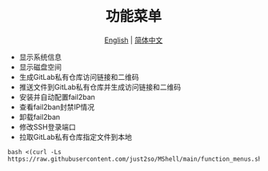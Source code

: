 <h1 align="center">
  功能菜单
</h1>

<p align="center">
 <a href="/README.md">English</a> | <a href="README.zh.md">简体中文</a>  
</p>

* 显示系统信息
* 显示磁盘空间
* 生成GitLab私有仓库访问链接和二维码
* 推送文件到GitLab私有仓库并生成访问链接和二维码
* 安装并自动配置fail2ban
* 查看fail2ban封禁IP情况
* 卸载fail2ban
* 修改SSH登录端口
* 拉取GitLab私有仓库指定文件到本地
```shell
bash <(curl -Ls https://raw.githubusercontent.com/just2so/MShell/main/function_menus.sh)
```






